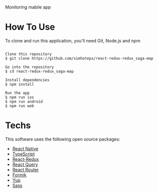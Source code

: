 Monitoring mabile app


# How To Use
To clone and run this application, you'll need Git, Node.js and npm

```

Clone this repository
$ git clone https://github.com/simhoteps/react-redux-redux_saga-map

Go into the repository
$ cd react-redux-redux_saga-map

Install dependencies
$ npm install

Run the app
$ npm run ios
$ npm run android
$ npm run web

```

# Techs </br>
This software uses the following open source packages:
<ul>

<li> <a href="https://reactnative.dev/">React Native</a></li> 
<li> <a href="https://www.typescriptlang.org/">TypeScript</a>  </li> 
<li> <a href="https://react-redux.js.org/">React-Redux</a>  </li>
<li> <a href=" https://tanstack.com/query/v3/docs/react/overview "> React Query</a>  </li>
<li> <a href="https://reactrouter.com/en/main"> React Router</a> </li>
<li> <a href="https://formik.org/docs/overview"> Formik </a></li>
<li> <a href="https://github.com/jquense/yup "> Yup  </a></li>
<li> <a href="https://sass-lang.com/">Sass</a>  </li>
</ul>
